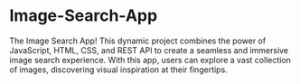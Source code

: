 # Image-Search-App
The Image Search App! This dynamic project combines the power of JavaScript, HTML, CSS, and REST API to create a seamless and immersive image search experience. With this app, users can explore a vast collection of images, discovering visual inspiration at their fingertips.
